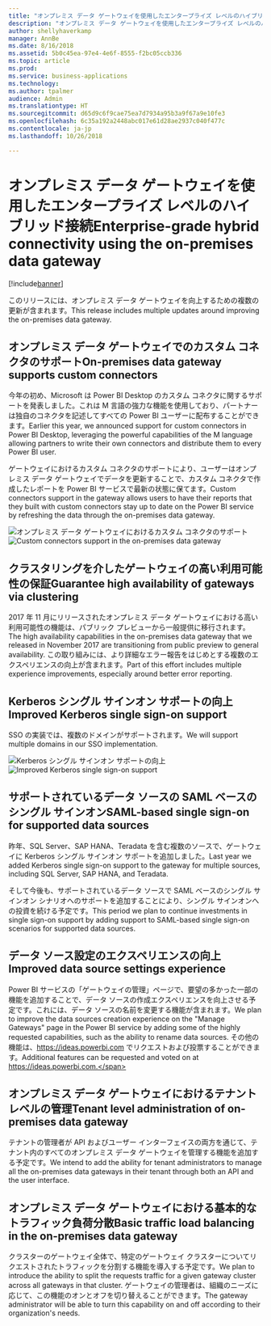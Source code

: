 ```yaml
---
title: "オンプレミス データ ゲートウェイを使用したエンタープライズ レベルのハイブリッド接続"
description: "オンプレミス データ ゲートウェイを使用したエンタープライズ レベルのハイブリッド接続"
author: shellyhaverkamp
manager: AnnBe
ms.date: 8/16/2018
ms.assetid: 5b0c45ea-97e4-4e6f-8555-f2bc05ccb336
ms.topic: article
ms.prod: 
ms.service: business-applications
ms.technology: 
ms.author: tpalmer
audience: Admin
ms.translationtype: HT
ms.sourcegitcommit: d65d9c6f9cae75ea7d7934a95b3a9f67a9e10fe3
ms.openlocfilehash: 6c35a192a2448abc017e61d28ae2937c040f477c
ms.contentlocale: ja-jp
ms.lasthandoff: 10/26/2018

---
```

#  <a name="enterprise-grade-hybrid-connectivity-using-the-on-premises-data-gateway"></a><span data-ttu-id="dfec6-103">オンプレミス データ ゲートウェイを使用したエンタープライズ レベルのハイブリッド接続</span><span class="sxs-lookup"><span data-stu-id="dfec6-103">Enterprise-grade hybrid connectivity using the on-premises data gateway</span></span>


[!include[banner](../../includes/banner.md)]

<span data-ttu-id="dfec6-104">このリリースには、オンプレミス データ ゲートウェイを向上するための複数の更新が含まれます。</span><span class="sxs-lookup"><span data-stu-id="dfec6-104">This release includes multiple updates around improving the on-premises data gateway.</span></span>

## <a name="on-premises-data-gateway-supports-custom-connectors"></a><span data-ttu-id="dfec6-105">オンプレミス データ ゲートウェイでのカスタム コネクタのサポート</span><span class="sxs-lookup"><span data-stu-id="dfec6-105">On-premises data gateway supports custom connectors</span></span>

<span data-ttu-id="dfec6-106">今年の初め、Microsoft は Power BI Desktop のカスタム コネクタに関するサポートを発表しました。これは M 言語の強力な機能を使用しており、パートナーは独自のコネクタを記述してすべての Power BI ユーザーに配布することができます。</span><span class="sxs-lookup"><span data-stu-id="dfec6-106">Earlier this year, we announced support for custom connectors in Power BI Desktop, leveraging the powerful capabilities of the M language allowing partners to write their own connectors and distribute them to every Power BI user.</span></span>

<span data-ttu-id="dfec6-107">ゲートウェイにおけるカスタム コネクタのサポートにより、ユーザーはオンプレミス データ ゲートウェイでデータを更新することで、カスタム コネクタで作成したレポートを Power BI サービスで最新の状態に保てます。</span><span class="sxs-lookup"><span data-stu-id="dfec6-107">Custom connectors support in the gateway allows users to have their reports that they built with custom connectors stay up to date on the Power BI service by refreshing the data through the on-premises data gateway.</span></span>

<span data-ttu-id="dfec6-108">![オンプレミス データ ゲートウェイにおけるカスタム コネクタのサポート](media/custom-connectors-support-premises-data-gateway-1.jpg "オンプレミス データ ゲートウェイにおけるカスタム コネクタのサポート")</span><span class="sxs-lookup"><span data-stu-id="dfec6-108">![Custom connectors support in the on-premises data gateway](media/custom-connectors-support-premises-data-gateway-1.jpg "Custom connectors support in the on-premises data gateway")</span></span>

## <a name="guarantee-high-availability-of-gateways-via-clustering"></a><span data-ttu-id="dfec6-109">クラスタリングを介したゲートウェイの高い利用可能性の保証</span><span class="sxs-lookup"><span data-stu-id="dfec6-109">Guarantee high availability of gateways via clustering</span></span>
<span data-ttu-id="dfec6-110">2017 年 11 月にリリースされたオンプレミス データ ゲートウェイにおける高い利用可能性の機能は、パブリック プレビューから一般提供に移行されます。</span><span class="sxs-lookup"><span data-stu-id="dfec6-110">The high availability capabilities in the on-premises data gateway that we released in November 2017 are transitioning from public preview to general availability.</span></span> <span data-ttu-id="dfec6-111">この取り組みには、より詳細なエラー報告をはじめとする複数のエクスペリエンスの向上が含まれます。</span><span class="sxs-lookup"><span data-stu-id="dfec6-111">Part of this effort includes multiple experience improvements, especially around better error reporting.</span></span>

## <a name="improved-kerberos-single-sign-on-support"></a><span data-ttu-id="dfec6-112">Kerberos シングル サインオン サポートの向上</span><span class="sxs-lookup"><span data-stu-id="dfec6-112">Improved Kerberos single sign-on support</span></span>
<span data-ttu-id="dfec6-113">SSO の実装では、複数のドメインがサポートされます。</span><span class="sxs-lookup"><span data-stu-id="dfec6-113">We will support multiple domains in our SSO implementation.</span></span>

<span data-ttu-id="dfec6-114">![Kerberos シングル サインオン サポートの向上](media/improved-kerberos-single-sign-support-premises-data-gateway-1.png "Kerberos シングル サインオン サポートの向上")</span><span class="sxs-lookup"><span data-stu-id="dfec6-114">![Improved Kerberos single sign-on support](media/improved-kerberos-single-sign-support-premises-data-gateway-1.png "Improved Kerberos single sign-on support")</span></span>

## <a name="saml-based-single-sign-on-for-supported-data-sources"></a><span data-ttu-id="dfec6-115">サポートされているデータ ソースの SAML ベースのシングル サインオン</span><span class="sxs-lookup"><span data-stu-id="dfec6-115">SAML-based single sign-on for supported data sources</span></span>

<span data-ttu-id="dfec6-116">昨年、SQL Server、SAP HANA、Teradata を含む複数のソースで、ゲートウェイに Kerberos シングル サインオン サポートを追加しました。</span><span class="sxs-lookup"><span data-stu-id="dfec6-116">Last year we added Kerberos single sign-on support to the gateway for multiple sources, including SQL Server, SAP HANA, and Teradata.</span></span>

<span data-ttu-id="dfec6-117">そして今後も、サポートされているデータ ソースで SAML ベースのシングル サインオン シナリオへのサポートを追加することにより、シングル サインオンへの投資を続ける予定です。</span><span class="sxs-lookup"><span data-stu-id="dfec6-117">This period we plan to continue investments in single sign-on support by adding support to SAML-based single sign-on scenarios for supported data sources.</span></span>

<a name="improved-data-sources-settings-experience"></a>  
## <a name="improved-data-source-settings-experience"></a><span data-ttu-id="dfec6-118">データ ソース設定のエクスペリエンスの向上</span><span class="sxs-lookup"><span data-stu-id="dfec6-118">Improved data source settings experience</span></span>

<span data-ttu-id="dfec6-119">Power BI サービスの「ゲートウェイの管理」ページで、要望の多かった一部の機能を追加することで、データ ソースの作成エクスペリエンスを向上させる予定です。これには、データ ソースの名前を変更する機能が含まれます。</span><span class="sxs-lookup"><span data-stu-id="dfec6-119">We plan to improve the data sources creation experience on the "Manage Gateways" page in the Power BI service by adding some of the highly requested capabilities, such as the ability to rename data sources.</span></span> <span data-ttu-id="dfec6-120">その他の機能は、https://ideas.powerbi.com でリクエストおよび投票することができます。</span><span class="sxs-lookup"><span data-stu-id="dfec6-120">Additional features can be requested and voted on at https://ideas.powerbi.com.</span></span>

## <a name="tenant-level-administration-of-on-premises-data-gateway"></a><span data-ttu-id="dfec6-121">オンプレミス データ ゲートウェイにおけるテナント レベルの管理</span><span class="sxs-lookup"><span data-stu-id="dfec6-121">Tenant level administration of on-premises data gateway</span></span>
<span data-ttu-id="dfec6-122">テナントの管理者が API およびユーザー インターフェイスの両方を通じて、テナント内のすべてのオンプレミス データ ゲートウェイを管理する機能を追加する予定です。</span><span class="sxs-lookup"><span data-stu-id="dfec6-122">We intend to add the ability for tenant administrators to manage all the on-premises data gateways in their tenant through both an API and the user interface.</span></span>

## <a name="basic-traffic-load-balancing-in-the-on-premises-data-gateway"></a><span data-ttu-id="dfec6-123">オンプレミス データ ゲートウェイにおける基本的なトラフィック負荷分散</span><span class="sxs-lookup"><span data-stu-id="dfec6-123">Basic traffic load balancing in the on-premises data gateway</span></span>
<span data-ttu-id="dfec6-124">クラスターのゲートウェイ全体で、特定のゲートウェイ クラスターについてリクエストされたトラフィックを分割する機能を導入する予定です。</span><span class="sxs-lookup"><span data-stu-id="dfec6-124">We plan to introduce the ability to split the requests traffic for a given gateway cluster across all gateways in that cluster.</span></span>
<span data-ttu-id="dfec6-125">ゲートウェイの管理者は、組織のニーズに応じて、この機能のオンとオフを切り替えることができます。</span><span class="sxs-lookup"><span data-stu-id="dfec6-125">The gateway administrator will be able to turn this capability on and off according to their organization's needs.</span></span>

